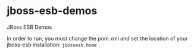 jboss-esb-demos
===============

JBoss ESB Demos

In order to run, you must change the pom.xml and set the location of your jboss-esb installation: `jbossesb.home`



